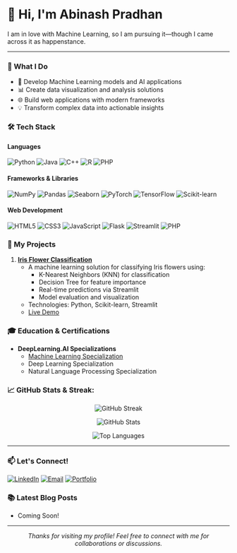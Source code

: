 # 👋 Hi, I'm Abinash Pradhan  

I am in love with Machine Learning, so I am pursuing it—though I came across it as happenstance.

---

### 🎯 What I Do
- 🤖 Develop Machine Learning models and AI applications
- 📊 Create data visualization and analysis solutions
- 🌐 Build web applications with modern frameworks
- 💡 Transform complex data into actionable insights

### 🛠 Tech Stack

#### **Languages**
![Python](https://img.shields.io/badge/-Python-3776AB?logo=python&logoColor=white&style=flat)
![Java](https://img.shields.io/badge/-Java-007396?logo=java&logoColor=white&style=flat)
![C++](https://img.shields.io/badge/-C++-00599C?logo=cplusplus&logoColor=white&style=flat)
![R](https://img.shields.io/badge/-R-276DC3?logo=r&logoColor=white&style=flat)
![PHP](https://img.shields.io/badge/-PHP-777BB4?logo=php&logoColor=white&style=flat)

#### **Frameworks & Libraries**
![NumPy](https://img.shields.io/badge/-NumPy-013243?logo=numpy&logoColor=white&style=flat)
![Pandas](https://img.shields.io/badge/-Pandas-150458?logo=pandas&logoColor=white&style=flat)
![Seaborn](https://img.shields.io/badge/-Seaborn-3776AB?logoColor=white&style=flat)
![PyTorch](https://img.shields.io/badge/-PyTorch-EE4C2C?logo=pytorch&logoColor=white&style=flat)
![TensorFlow](https://img.shields.io/badge/-TensorFlow-FF6F00?logo=tensorflow&logoColor=white&style=flat)
![Scikit-learn](https://img.shields.io/badge/-Scikit%20Learn-F7931E?logo=scikitlearn&logoColor=white&style=flat)

#### **Web Development**
![HTML5](https://img.shields.io/badge/-HTML5-E34F26?logo=html5&logoColor=white&style=flat)
![CSS3](https://img.shields.io/badge/-CSS3-1572B6?logo=css3&logoColor=white&style=flat)
![JavaScript](https://img.shields.io/badge/-JavaScript-F7DF1E?logo=javascript&logoColor=black&style=flat)
![Flask](https://img.shields.io/badge/-Flask-000000?logo=flask&logoColor=white&style=flat)
![Streamlit](https://img.shields.io/badge/-Streamlit-FF4B4B?logo=streamlit&logoColor=white&style=flat)
![PHP](https://img.shields.io/badge/-PHP-777BB4?logo=php&logoColor=white&style=flat)


### 🚀 My Projects

1. **[Iris Flower Classification](https://github.com/abinashpradhan01/IRIS_FLOWER_CLASSIFICATION)**
   - A machine learning solution for classifying Iris flowers using:
     - K-Nearest Neighbors (KNN) for classification
     - Decision Tree for feature importance
     - Real-time predictions via Streamlit
     - Model evaluation and visualization
   - Technologies: Python, Scikit-learn, Streamlit
   - [Live Demo](https://mlprojects-84fctxn26daoh28s6ueieg.streamlit.app/)

### 🎓 Education & Certifications
- **DeepLearning.AI Specializations**
  - [Machine Learning Specialization](https://www.coursera.org/account/accomplishments/specialization/V27D0D3EE4HJ)
  - Deep Learning Specialization
  - Natural Language Processing Specialization

### 📈 GitHub Stats & Streak:

<p align="center">
  <!-- GitHub Streak -->
  <img src="https://streak-stats.demolab.com?user=abinashpradhan01&theme=tokyonight&hide_border=true&border_radius=10&date_format=M%20j%5B%2C%20Y%5D" alt="GitHub Streak" />
</p>

<p align="center">
  <!-- GitHub Stats -->
  <img src="https://github-readme-stats.vercel.app/api?username=abinashpradhan01&show_icons=true&theme=tokyonight&hide_border=true&border_radius=10" alt="GitHub Stats" />
</p>

<p align="center">
  <!-- Top Languages -->
  <img src="https://github-readme-stats.vercel.app/api/top-langs/?username=abinashpradhan01&layout=compact&theme=tokyonight&hide_border=true&border_radius=10" alt="Top Languages" />
</p>

---

### 📫 Let's Connect!
[![LinkedIn](https://img.shields.io/badge/LinkedIn-0077B5?style=for-the-badge&logo=linkedin&logoColor=white)](https://in.linkedin.com/in/abinash-pradhan-a42157297)
[![Email](https://img.shields.io/badge/Email-D14836?style=for-the-badge&logo=gmail&logoColor=white)](mailto:teamap13@gmail.com)
[![Portfolio](https://img.shields.io/badge/Portfolio-000000?style=for-the-badge&logo=About.me&logoColor=white)](https://abinashpradhan01.github.io)

### 📚 Latest Blog Posts
<!-- BLOG-POST-LIST:START -->
- Coming Soon!
<!-- BLOG-POST-LIST:END -->

---

<p align="center">
  <i>Thanks for visiting my profile! Feel free to connect with me for collaborations or discussions.</i>
</p>
